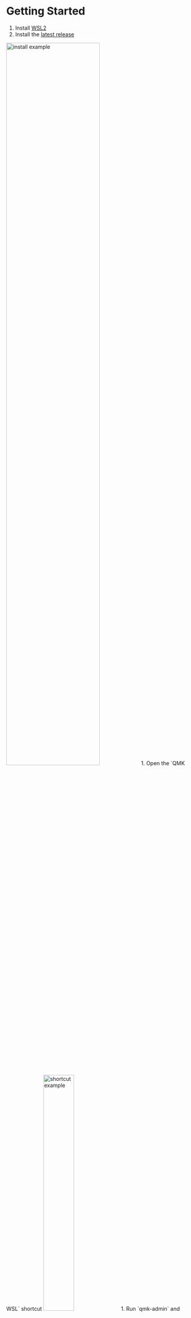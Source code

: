 # Getting Started

1. Install [WSL2](https://docs.microsoft.com/en-us/windows/wsl/install-win10)  
1. Install the [latest release](https://github.com/qmk/qmk_distro_wsl/releases/latest)  
<img :src="$withBase('/install.png')" alt="install example" width="70%">
1. Open the `QMK WSL` shortcut  
<img :src="$withBase('/shortcut.png')" alt="shortcut example" width="40%">
1. Run `qmk-admin` and complete the quickstart wizard  
<img :src="$withBase('/setup.png')" alt="wizard example" width="70%">
<img :src="$withBase('/quickstart_1.png')" alt="wizard example" width="70%">
<img :src="$withBase('/quickstart_2.png')" alt="wizard example" width="70%">
<img :src="$withBase('/quickstart_3.png')" alt="wizard example" width="70%">
1. Run [`qmk compile`](https://docs.qmk.fm/#/newbs_getting_started?id=_4-test-your-build-environment)  
<img :src="$withBase('/compile.png')" alt="compile example" width="70%">
1. Profit!  
<img :src="$withBase('/finish.png')" alt="built firmware example" width="70%">

## Next Steps

The [QMK Tutorial](https://docs.qmk.fm/#/newbs_building_firmware) will walk you through creating a keymap for your keyboard.

::: tip Need help with something?
The best place to get quick support is going to be on our [Discord](https://discord.gg/Uq7gcHh). There is usually somebody online, and there are a bunch of very helpful people there.
:::

